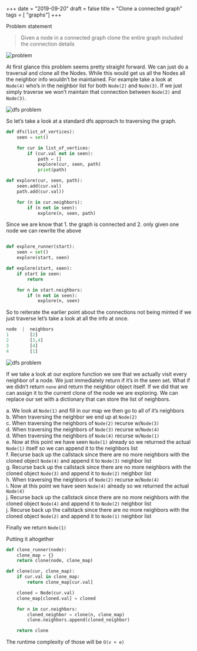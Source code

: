 +++
date = "2019-09-20"
draft = false 
title = "Clone a connected graph"
tags = [ "graphs"]
+++

Problem statement

> Given a node in a connected graph clone the entire graph included the connection details

![problem](/images/p15/problem.png)

At first glance this problem seems pretty straight forward. We can just do a traversal and clone all the Nodes. While this would get us all the Nodes all the neighbor info wouldn’t be maintained. For example take a look at `Node(4)` who’s in the neighbor list for both `Node(2)` and `Node(3)`. If we just simply traverse we won’t maintain that connection between `Node(2)` and `Node(3)`.


![dfs problem](/images/p15/dfs_problem.png)

So let’s take a look at a standard dfs approach to traversing the graph.

```python
def dfs(list_of_vertices):
    seen = set()

    for cur in list_of_vertices:
        if (cur.val not in seen):
            path = []
            explore(cur, seen, path)
            print(path)

def explore(cur, seen, path):
    seen.add(cur.val)
    path.add(cur.val))

    for (n in cur.neighbors):
        if (n not in seen):
            explore(n, seen, path)
```  


Since we are know that 1. the graph is connected and 2. only given one node we can rewrite the above


```python

def explore_runner(start):
    seen = set()
    explore(start, seen)

def explore(start, seen):
    if start in seen:
        return

    for n in start.neighbors:
        if (n not in seen):
            explore(n, seen)
```

So to reiterate the earlier point about the connections not being minted if we just traverse let’s take a look at all the info at once.

```python
node  |  neighbors
1        [2] 
2        [3,4]
3        [4]
4        [1]
```

![dfs problem](/images/p15/recursion_tree.png)

If we take a look at our explore function we see that we actually visit every neighbor of a node. We just immediately return if it’s in the seen set. What if we didn’t return `none` and return the neighbor object itself. If we did that we can assign it to the current clone of the node we are exploring. We can replace our set with a dictionary that can store the list of neighbors.

a. We look at `Node(1)` and fill in our map we then go to all of it’s neighbors   
b. When traversing the neighbor we end up at `Node(2)`    
c. When traversing the neighbors of `Node(2)` recurse w/`Node(3)`  
d. When traversing the neighbors of `Node(3)` recurse w/`Node(4)`  
d. When traversing the neighbors of `Node(4)` recurse w/`Node(1)`  
e. Now at this point we have seen `Node(1)` already so we returned the actual `Node(1)` itself so we can append it to the neighbors list  
f. Recurse back up the callstack since there are no more neighbors with the cloned object `Node(4)` and append it to `Node(3)` neighbor list  
g. Recurse back up the callstack since there are no more neighbors with the cloned object `Node(3)` and append it to `Node(2)` neighbor list  
h. When traversing the neighbors of `Node(2)` recurse w/`Node(4)`  
i. Now at this point we have seen `Node(4)` already so we returned the actual `Node(4)`  
j. Recurse back up the callstack since there are no more neighbors with the cloned object `Node(4)` and append it to `Node(2)` neighbor list  
j. Recurse back up the callstack since there are no more neighbors with the cloned object `Node(2)` and append it to `Node(1)` neighbor list  

Finally we return `Node(1)`

Putting it altogether

```python
def clone_runner(node):
    clone_map = {}
    return clone(node, clone_map)

def clone(cur, clone_map):
    if cur.val in clone_map:
        return clone_map[cur.val]

    cloned = Node(cur.val)
    clone_map[cloned.val] = cloned

    for n in cur.neighbors:
        cloned_neighbor = clone(n, clone_map)
        clone.neighbors.append(cloned_neighbor)

    return clone
```

The runtime complexity of those will be `O(v + e)`
